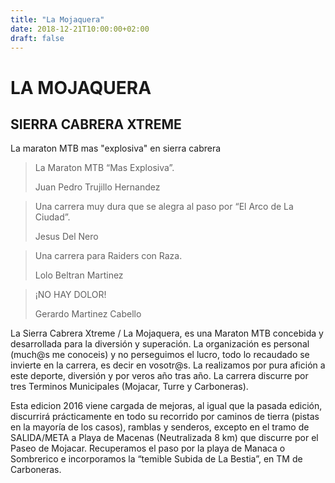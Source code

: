 ```yaml
---
title: "La Mojaquera"
date: 2018-12-21T10:00:00+02:00
draft: false
---
```


<div class="header-video mb-3">
    <div id="video-viewport" class="video-viewport">
        <div class="embed-responsive embed-responsive-16by9">
            <div id="video-placeholder"></div>
        </div>
    </div>
    <div class="header-caption">
        <div class="container">
            <div class="header-title">
                <h1>LA MOJAQUERA</h1>
                <h2>SIERRA CABRERA XTREME</h2>
                <p>
                    La maraton MTB mas "explosiva" en sierra cabrera
                </p>
            </div>
        </div>
    </div>
</div>

<main class="container">
    <div class="card-deck mb-5">
        <div class="card mb-3" style="min-width: 256px;">
        <div class="card-body">
            <blockquote class="blockquote mb-0">
            <p>La Maraton MTB “Mas Explosiva”.</p>
            <footer class="blockquote-footer">Juan Pedro Trujillo Hernandez</footer>
            </blockquote>
        </div>
        </div>
        <div class="card mb-3" style="min-width: 256px;">
        <div class="card-body">
            <blockquote class="blockquote mb-0">
            <p>Una carrera muy dura que se alegra al paso por “El Arco de La Ciudad”.</p>
            <footer class="blockquote-footer">Jesus Del Nero</footer>
            </blockquote>
        </div>
        </div>
        <div class="card mb-3" style="min-width: 256px;">
        <div class="card-body">
            <blockquote class="blockquote mb-0">
            <p>Una carrera para Raiders con Raza.</p>
            <footer class="blockquote-footer">Lolo Beltran Martinez</footer>
            </blockquote>
        </div>
        </div>
        <div class="card mb-3" style="min-width: 256px;">
        <div class="card-body">
            <blockquote class="blockquote mb-0">
            <p>¡NO HAY DOLOR!</p>
            <footer class="blockquote-footer">Gerardo Martinez Cabello</footer>
            </blockquote>
        </div>
        </div>
    </div>
    <p class="mb-3">
        La Sierra Cabrera Xtreme / La Mojaquera, es una Maraton MTB concebida y desarrollada para la diversión
        y superación. La organización es personal (much@s me conoceis) y no perseguimos el lucro, todo lo
        recaudado se invierte en la carrera, es decir en vosotr@s. La realizamos por pura afición a este
        deporte, diversión y por veros año tras año. La carrera discurre por tres Terminos Municipales
        (Mojacar, Turre y Carboneras).
    </p>
    <p class="mb-3">
        Esta edicion 2016 viene cargada de mejoras, al igual que la pasada edición, discurrirá prácticamente en
        todo su recorrido por caminos de tierra (pistas en la mayoría de los casos), ramblas y senderos,
        excepto en el tramo de SALIDA/META a Playa de Macenas (Neutralizada 8 km) que discurre por el Paseo de
        Mojacar. Recuperamos el paso por la playa de Manaca o Sombrerico e incorporamos la “temible Subida de
        La Bestia”, en TM de Carboneras.
    </p>
</main>
